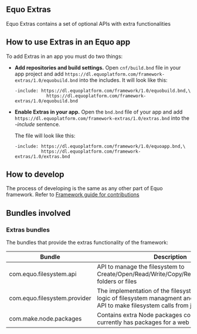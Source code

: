 ## Equo Extras

Equo Extras contains a set of optional APIs with extra functionalities

## How to use Extras in an Equo app

To add Extras in an app you must do two things:

* **Add repositories and build settings.** Open `cnf/build.bnd` file in your app project and add `https://dl.equoplatform.com/framework-extras/1.0/equobuild.bnd` into the includes. It will look like this:

    ```
    -include: https://dl.equoplatform.com/framework/1.0/equobuild.bnd,\
                https://dl.equoplatform.com/framework-extras/1.0/equobuild.bnd
    ```

* **Enable Extras in your app.** Open the `bnd.bnd` file of your app and add `https://dl.equoplatform.com/framework-extras/1.0/extras.bnd` into the _-include_ sentence.

    The file will look like this:

    ```
    -include: https://dl.equoplatform.com/framework/1.0/equoapp.bnd,\
	          https://dl.equoplatform.com/framework-extras/1.0/extras.bnd
    ```

## How to develop

The process of developing is the same as any other part of Equo framework. Refer to [Framework guide for contributions](https://github.com/equoplatform/framework#contributing)

## Bundles involved

### Extras bundles

The bundles that provide the extras functionality of the framework:

| Bundle | Description |
| ----------- | ----------- |
| com.equo.filesystem.api| API to manage the filesystem to Create/Open/Read/Write/Copy/Rename/Move/Delete folders or files |
| com.equo.filesystem.provider | The implementation of the filesystem API. Has the logic of filesystem managment and contributes a js API to make filesystem calls from javascript | 
| com.make.node.packages | Contains extra Node packages components. It currently has packages for a web toolbar creation | 
